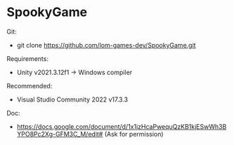# SpookyGame

Git:
  
  * git clone https://github.com/lom-games-dev/SpookyGame.git
  
Requirements:

  * Unity v2021.3.12f1
    -> Windows compiler
  
Recommended:

  * Visual Studio Community 2022 v17.3.3
  
Doc:
  
  * https://docs.google.com/document/d/1x1jzHcaPwequQzKB1kjESwWh3BYPO8Pc2Xg-GFM3C_M/edit# (Ask for permission)
